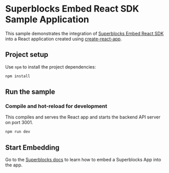 # Superblocks Embed React SDK Sample Application

This sample demonstrates the integration of [Superblocks Embed React SDK](https://github.com/superblocksteam/embed-react) into a React application created using [create-react-app](https://reactjs.org/docs/create-a-new-react-app.html).

## Project setup

Use `npm` to install the project dependencies:

```bash
npm install
```

## Run the sample

### Compile and hot-reload for development

This compiles and serves the React app and starts the backend API server on port 3001.

```bash
npm run dev
```

## Start Embedding

Go to the [Superblocks docs](https://docs-git-embedded-app-beta-superblocks.vercel.app/applications/embedded-apps/) to learn how to embed a Superblocks App into the app.
